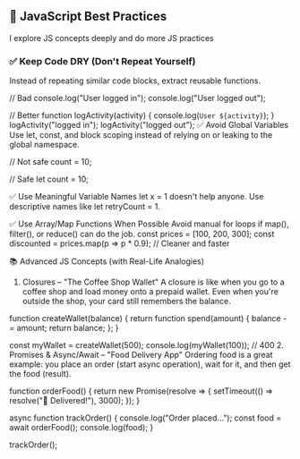 ## 📌 JavaScript Best Practices

I explore JS concepts deeply and do more JS practices

### ✅ Keep Code DRY (Don't Repeat Yourself)
Instead of repeating similar code blocks, extract reusable functions.


// Bad
console.log("User logged in");
console.log("User logged out");

// Better
function logActivity(activity) {
  console.log(`User ${activity}`);
}
logActivity("logged in");
logActivity("logged out");
✅ Avoid Global Variables
Use let, const, and block scoping instead of relying on or leaking to the global namespace.

// Not safe
count = 10;

// Safe
let count = 10;

✅ Use Meaningful Variable Names
let x = 1 doesn't help anyone. Use descriptive names like let retryCount = 1.

✅ Use Array/Map Functions When Possible
Avoid manual for loops if map(), filter(), or reduce() can do the job.
const prices = [100, 200, 300];
const discounted = prices.map(p => p * 0.9); // Cleaner and faster

📚 Advanced JS Concepts (with Real-Life Analogies)
1. Closures – "The Coffee Shop Wallet"
A closure is like when you go to a coffee shop and load money onto a prepaid wallet. Even when you're outside the shop, your card still remembers the balance.

function createWallet(balance) {
  return function spend(amount) {
    balance -= amount;
    return balance;
  };
}

const myWallet = createWallet(500);
console.log(myWallet(100)); // 400
2. Promises & Async/Await – "Food Delivery App"
Ordering food is a great example: you place an order (start async operation), wait for it, and then get the food (result).

function orderFood() {
  return new Promise(resolve => {
    setTimeout(() => resolve("🍕 Delivered!"), 3000);
  });
}

async function trackOrder() {
  console.log("Order placed...");
  const food = await orderFood();
  console.log(food);
}

trackOrder();

